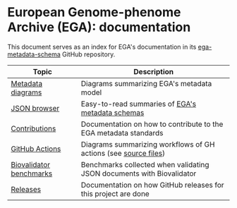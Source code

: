 # European Genome-phenome Archive (EGA): documentation
This document serves as an index for EGA's documentation in its [ega-metadata-schema](https://github.com/EbiEga/ega-metadata-schema) GitHub repository.

| Topic 	|   Description 	|
|-------	|   ------      	|
| [Metadata diagrams](./metadata_model/) 	|   Diagrams summarizing EGA's metadata model 	|
| [JSON browser](./json_browser/) 	|   Easy-to-read summaries of [EGA's metadata schemas](../schemas/) 	|
| [Contributions](./contributing.md) 	|   Documentation on how to contribute to the EGA metadata standards 	|
| [GitHub Actions](./gh_workflows/) 	|   Diagrams summarizing workflows of GH actions (see [source files](../.github/workflows/)) 	|
| [Biovalidator benchmarks](./biovalidator_benchmarks/) 	|   Benchmarks collected when validating JSON documents with Biovalidator |
| [Releases](./releases/) 	|   Documentation on how GitHub releases for this project are done |